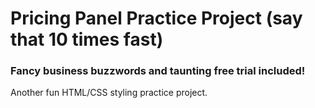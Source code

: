 # Pricing Panel Practice Project (say that 10 times fast)
### **Fancy business buzzwords and taunting free trial included!**
Another fun HTML/CSS styling practice project.